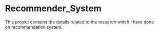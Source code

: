 # Recommender_System
This project contains the details related to the research which I have done on recommendation system.
